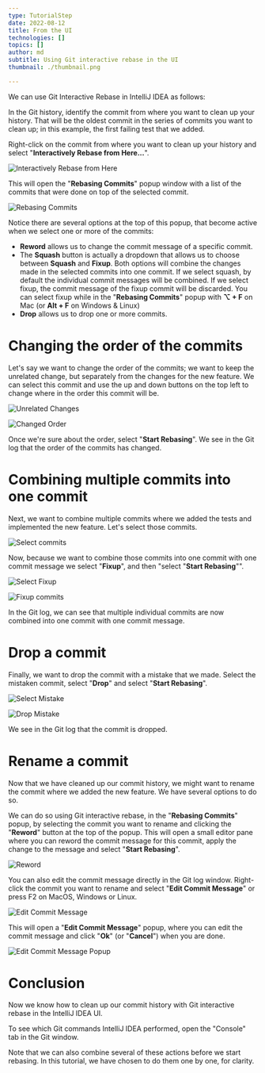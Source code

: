 ```yaml
---
type: TutorialStep
date: 2022-08-12
title: From the UI
technologies: []
topics: []
author: md
subtitle: Using Git interactive rebase in the UI
thumbnail: ./thumbnail.png

---
```


We can use Git Interactive Rebase in IntelliJ IDEA as follows:

In the Git history, identify the commit from where you want to clean up your history.
That will be the oldest commit in the series of commits you want to clean up; in this example, the first failing test that we added.

Right-click on the commit from where you want to clean up your history and select "**Interactively Rebase from Here...**". 

![Interactively Rebase from Here](interactively-rebase-from-here.png)

This will open the "**Rebasing Commits**" popup window with a list of the commits that were done on top of the selected commit.

![Rebasing Commits](rebasing-commits-popup.png)

Notice there are several options at the top of this popup, that become active when we select one or more of the commits:

* **Reword** allows us to change the commit message of a specific commit.
* The **Squash** button is actually a dropdown that allows us to choose between **Squash** and **Fixup**. 
Both options will combine the changes made in the selected commits into one commit. If we select squash, by default the individual commit messages will be combined. 
If we select fixup, the commit message of the fixup commit will be discarded. You can select fixup while in the "**Rebasing Commits**" popup with **⌥ + F** on Mac (or **Alt + F** on Windows & Linux)
* **Drop** allows us to drop one or more commits.

# Changing the order of the commits
Let's say we want to change the order of the commits; we want to keep the unrelated change, but separately from the changes for the new feature.
We can select this commit and use the up and down buttons on the top left to change where in the order this commit will be.

![Unrelated Changes](unrelated-changes.png)

![Changed Order](changed-order.png)

Once we're sure about the order, select "**Start Rebasing**".
We see in the Git log that the order of the commits has changed.

# Combining multiple commits into one commit
Next, we want to combine multiple commits where we added the tests and implemented the new feature. Let's select those commits.

![Select commits](select-commits.png)

Now, because we want to combine those commits into one commit with one commit message we select "**Fixup**", and then "select "**Start Rebasing**"".

![Select Fixup](fixup.png)

![Fixup commits](fixup-commits.png)

In the Git log, we can see that multiple individual commits are now combined into one commit with one commit message.

# Drop a commit
Finally, we want to drop the commit with a mistake that we made. Select the mistaken commit, select "**Drop**" and select "**Start Rebasing**".

![Select Mistake](select-mistake.png)

![Drop Mistake](drop-mistake.png)

We see in the Git log that the commit is dropped.

# Rename a commit
Now that we have cleaned up our commit history, we might want to rename the commit where we added the new feature. We have several options to do so.

We can do so using Git interactive rebase, in the "**Rebasing Commits**" popup, by selecting the commit you want to rename and clicking the "**Reword**" button at the top of the popup. 
This will open a small editor pane where you can reword the commit message for this commit, apply the change to the message and select "**Start Rebasing**".

![Reword](reword.png)

You can also edit the commit message directly in the Git log window. Right-click the commit you want to rename and select "**Edit Commit Message**" or press F2 on MacOS, Windows or Linux.

![Edit Commit Message](edit-commit-message.png)

This will open a "**Edit Commit Message**" popup, where you can edit the commit message and click "**Ok**" (or "**Cancel**") when you are done.

![Edit Commit Message Popup](edit-commit-message-popup.png)

# Conclusion
Now we know how to clean up our commit history with Git interactive rebase in the IntelliJ IDEA UI.

To see which Git commands IntelliJ IDEA performed, open the "Console" tab in the Git window.

Note that we can also combine several of these actions before we start rebasing. In this tutorial, we have chosen to do them one by one, for clarity.